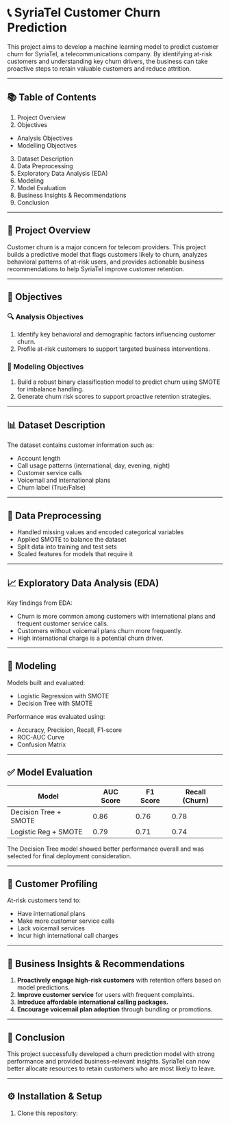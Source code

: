 # 📞 SyriaTel Customer Churn Prediction

This project aims to develop a machine learning model to predict customer churn for SyriaTel, a telecommunications company. By identifying at-risk customers and understanding key churn drivers, the business can take proactive steps to retain valuable customers and reduce attrition.

---

## 📚 Table of Contents

1. Project Overview 
2. Objectives
- Analysis Objectives
- Modelling Objectives  
3. Dataset Description  
4. Data Preprocessing 
5. Exploratory Data Analysis (EDA)  
6. Modeling 
7. Model Evaluation 
9. Business Insights & Recommendations
10. Conclusion  

---

## 🧠 Project Overview

Customer churn is a major concern for telecom providers. This project builds a predictive model that flags customers likely to churn, analyzes behavioral patterns of at-risk users, and provides actionable business recommendations to help SyriaTel improve customer retention.

---

## 🎯 Objectives

### 🔍 Analysis Objectives
1. Identify key behavioral and demographic factors influencing customer churn.
2. Profile at-risk customers to support targeted business interventions.

### 🤖 Modeling Objectives
1. Build a robust binary classification model to predict churn using SMOTE for imbalance handling.
2. Generate churn risk scores to support proactive retention strategies.

---

## 📊 Dataset Description

The dataset contains customer information such as:
- Account length
- Call usage patterns (international, day, evening, night)
- Customer service calls
- Voicemail and international plans
- Churn label (True/False)

---

## 🧹 Data Preprocessing

- Handled missing values and encoded categorical variables  
- Applied SMOTE to balance the dataset  
- Split data into training and test sets  
- Scaled features for models that require it

---

## 📈 Exploratory Data Analysis (EDA)

Key findings from EDA:
- Churn is more common among customers with international plans and frequent customer service calls.
- Customers without voicemail plans churn more frequently.
- High international charge is a potential churn driver.

---

## 🤖 Modeling

Models built and evaluated:
- Logistic Regression with SMOTE  
- Decision Tree with SMOTE  

Performance was evaluated using:
- Accuracy, Precision, Recall, F1-score  
- ROC-AUC Curve  
- Confusion Matrix  

---

## ✅ Model Evaluation

| Model                 | AUC Score | F1 Score | Recall (Churn) |
|----------------------|-----------|----------|----------------|
| Decision Tree + SMOTE | 0.86      | 0.76     | 0.78           |
| Logistic Reg + SMOTE | 0.79      | 0.71     | 0.74           |

The Decision Tree model showed better performance overall and was selected for final deployment consideration.

---

## 👥 Customer Profiling

At-risk customers tend to:
- Have international plans
- Make more customer service calls
- Lack voicemail services
- Incur high international call charges

---

## 💼 Business Insights & Recommendations

1. **Proactively engage high-risk customers** with retention offers based on model predictions.
2. **Improve customer service** for users with frequent complaints.
3. **Introduce affordable international calling packages.**
4. **Encourage voicemail plan adoption** through bundling or promotions.

---

## 📌 Conclusion

This project successfully developed a churn prediction model with strong performance and provided business-relevant insights. SyriaTel can now better allocate resources to retain customers who are most likely to leave.

---

## ⚙️ Installation & Setup

1. Clone this repository:
   ```bash
   
